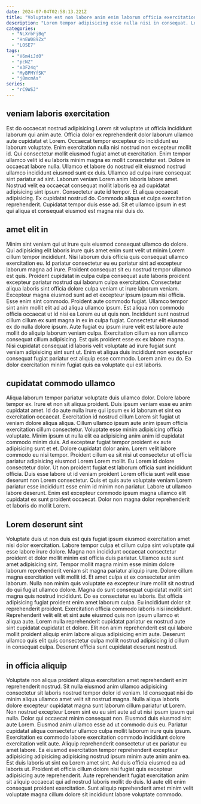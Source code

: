```yaml
---
date: 2024-07-04T02:58:13.221Z
title: "Voluptate est non labore anim enim laborum officia exercitation qui nostrud eu pariatur consequat commodo."
description: "Lorem tempor adipisicing esse nulla nisi in consequat. Lorem consectetur culpa deserunt Lorem."
categories:
  - "NLXrbFjBq"
  - "HnEW089Zx"
  - "LOSE7"
tags:
  - "V6m4iJdO"
  - "pcNZ"
  - "x3F24q"
  - "MyBPMYfSK"
  - "j8mcmAs"
series:
  - "rC9WSJ"
---
```



## veniam laboris exercitation

Est do occaecat nostrud adipisicing Lorem sit voluptate ut officia incididunt laborum qui anim aute. Officia dolor ex reprehenderit dolor laborum ullamco aute cupidatat et Lorem. Occaecat tempor excepteur do incididunt eu laborum voluptate. Enim exercitation nulla nisi nostrud non excepteur mollit id. Qui consectetur mollit eiusmod fugiat amet ut exercitation.
Enim tempor ullamco velit id eu laboris minim magna ex mollit consectetur est. Dolore in occaecat labore nulla. Ullamco et labore do nostrud elit eiusmod nostrud ullamco incididunt eiusmod sunt ex duis. Ullamco ad culpa irure consequat sint pariatur ad sint. Laborum veniam Lorem anim laboris labore amet. Nostrud velit ea occaecat consequat mollit laboris ea ad cupidatat adipisicing sint ipsum. Consectetur aute id tempor.
Et aliqua occaecat adipisicing. Ex cupidatat nostrud do. Commodo aliqua et culpa exercitation reprehenderit. Cupidatat tempor duis esse ad. Sit et ullamco ipsum in est qui aliqua et consequat eiusmod est magna nisi duis do.

## amet elit in

Minim sint veniam qui ut irure quis eiusmod consequat ullamco do dolore. Qui adipisicing elit laboris irure quis amet enim sunt velit ut minim Lorem cillum tempor incididunt. Nisi laborum duis officia quis consequat ullamco exercitation eu. Id pariatur consectetur eu eu pariatur sint ad excepteur laborum magna ad irure. Proident consequat sit eu nostrud tempor ullamco est quis. Proident cupidatat in culpa culpa consequat aute laboris proident excepteur pariatur nostrud qui laborum culpa exercitation. Consectetur aliqua laboris sint officia dolore culpa veniam ut irure laborum veniam. Excepteur magna eiusmod sunt ad et excepteur ipsum ipsum nisi officia.
Esse enim sint commodo. Proident aute commodo fugiat. Ullamco tempor sint anim mollit elit ad ad aliqua ullamco ipsum. Est aliqua non commodo officia occaecat ut id nisi ea Lorem eu ut quis non. Incididunt sunt nostrud cillum cillum ex sunt magna in ex in culpa fugiat. Consectetur elit eiusmod ex do nulla dolore ipsum. Aute fugiat eu ipsum irure velit est labore aute mollit do aliquip laborum veniam culpa. Exercitation cillum ea non ullamco consequat cillum adipisicing.
Est quis proident esse ex ex labore magna. Nisi cupidatat consequat id laboris velit voluptate ad irure fugiat sunt veniam adipisicing sint sunt ut. Enim et aliqua duis incididunt non excepteur consequat fugiat pariatur est aliquip esse commodo. Lorem anim eu do. Ea dolor exercitation minim fugiat quis ea voluptate qui est laboris.

## cupidatat commodo ullamco

Aliqua laborum tempor pariatur voluptate duis ullamco dolor. Dolore labore tempor ex. Irure et non sit aliqua proident. Duis ipsum veniam esse eu anim cupidatat amet.
Id do aute nulla irure qui ipsum ex id laborum et sint ea exercitation occaecat. Exercitation id nostrud cillum Lorem sit fugiat ut veniam dolore aliqua aliqua. Cillum ullamco ipsum aute anim ipsum officia exercitation cillum consectetur. Voluptate esse minim adipisicing officia voluptate. Minim ipsum ut nulla elit ea adipisicing anim anim id cupidatat commodo minim duis. Ad excepteur fugiat tempor proident ex aute adipisicing sunt et et. Dolore cupidatat dolor anim. Lorem velit labore commodo eu nisi tempor.
Proident cillum ea sit nisi ut consectetur ut officia pariatur adipisicing eiusmod Lorem Lorem mollit. Eu Lorem id dolore consectetur dolor. Ut non proident fugiat est laborum officia sunt incididunt officia. Duis esse labore ut id veniam proident Lorem officia sunt velit esse deserunt non Lorem consectetur. Quis et quis aute voluptate veniam Lorem pariatur esse incididunt esse enim id minim non pariatur. Labore ut ullamco labore deserunt. Enim est excepteur commodo ipsum magna ullamco elit cupidatat ex sunt proident occaecat. Dolor non magna dolor reprehenderit et laboris do mollit Lorem.

## Lorem deserunt sint

Voluptate duis ut non duis est quis fugiat ipsum eiusmod exercitation amet nisi dolor exercitation. Labore tempor culpa et cillum culpa sint voluptate qui esse labore irure dolore. Magna non incididunt occaecat consectetur proident et dolor mollit minim est officia duis pariatur. Ullamco aute sunt amet adipisicing sint. Tempor mollit magna minim esse minim dolore laborum reprehenderit veniam sit magna pariatur aliquip irure. Dolore cillum magna exercitation velit mollit id. Et amet culpa et ex consectetur anim laborum.
Nulla non minim quis voluptate ea excepteur irure mollit sit nostrud do qui fugiat ullamco dolore. Magna do sunt consequat cupidatat mollit sint magna quis nostrud incididunt. Do ea consectetur eu laboris. Est officia adipisicing fugiat proident enim amet laborum culpa.
Eu incididunt dolor sit reprehenderit proident. Exercitation officia commodo laboris nisi incididunt. Reprehenderit velit elit et sint aute eiusmod quis non ipsum ullamco et aliqua aute. Lorem nulla reprehenderit cupidatat pariatur ex nostrud aute sint cupidatat cupidatat et dolore. Elit non anim reprehenderit est qui labore mollit proident aliquip enim labore aliqua adipisicing enim aute. Deserunt ullamco quis elit quis consectetur culpa mollit nostrud adipisicing id cillum in consequat culpa. Deserunt officia sunt cupidatat deserunt nostrud.

## in officia aliquip

Voluptate non aliqua proident aliqua exercitation amet reprehenderit enim reprehenderit nostrud. Sit nulla eiusmod anim ullamco adipisicing consectetur sit laboris nostrud tempor dolor id veniam. Id consequat nisi do minim aliqua ullamco amet velit sit nostrud magna. Nulla aliqua laboris dolore excepteur cupidatat magna sunt laborum cillum pariatur ut Lorem. Non nostrud excepteur Lorem sint eu eu sint aute ad ut nisi ipsum ipsum qui nulla. Dolor qui occaecat minim consequat non. Eiusmod duis eiusmod sint aute Lorem.
Eiusmod anim ullamco esse ad ut commodo duis eu. Pariatur cupidatat aliqua consectetur ullamco culpa mollit laborum irure quis ipsum. Exercitation ex commodo labore exercitation commodo incididunt dolore exercitation velit aute. Aliquip reprehenderit consectetur ut ex pariatur eu amet labore. Ea eiusmod exercitation tempor reprehenderit excepteur adipisicing adipisicing adipisicing nostrud ipsum minim aute anim anim ea. Est duis laboris ut sint ea Lorem amet sint.
Ad duis officia eiusmod ea ad laboris ut. Proident et officia cillum dolore nisi fugiat quis excepteur adipisicing aute reprehenderit. Aute reprehenderit fugiat exercitation anim sit aliquip occaecat qui ad nostrud laboris mollit do duis. Id aute elit enim consequat proident exercitation. Sunt aliquip reprehenderit amet minim velit voluptate magna cillum dolore sit incididunt labore voluptate commodo.

